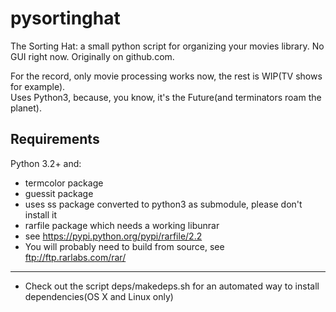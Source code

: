 pysortinghat
============

The Sorting Hat: a small python script for organizing your movies library. No GUI right now.
Originally on github.com.  

For the record, only movie processing works now, the rest is WIP(TV shows for example).  
Uses Python3, because, you know, it's the Future(and terminators roam the planet).

Requirements
------------
Python 3.2+ and:  
- termcolor package  
- guessit package  
- uses ss package converted to python3 as submodule, please don't install it  
- rarfile package which needs a working libunrar  
- see https://pypi.python.org/pypi/rarfile/2.2  
- You will probably need to build from source, see ftp://ftp.rarlabs.com/rar/  
-----
- Check out the script deps/makedeps.sh for an automated way to install dependencies(OS X and Linux only)